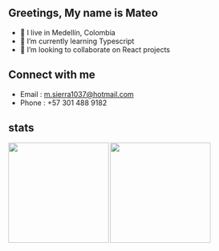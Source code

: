 ## Greetings, My name is Mateo

- 🥑 I live in Medellín, Colombia
- 🌱 I’m currently learning Typescript 
- 💞️ I’m looking to collaborate on React projects


## Connect with me 
- Email : m.sierra1037@hotmail.com
- Phone : +57 301 488 9182

## stats
<p align="center">
<img height="200px" align="left" src="https://github-readme-stats.vercel.app/api?username=mantra0111&theme=midnight-purple" />
<img height="200px" align="left" src="https://github-readme-stats.vercel.app/api/top-langs/?username=mantra0111&theme=midnight-purple" />
</p>
<!---
mantra0111/mantra0111 is a ✨ special ✨ repository because its `README.md` (this file) appears on your GitHub profile.
You can click the Preview link to take a look at your changes.
--->


